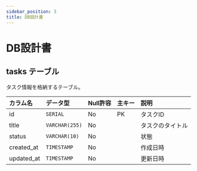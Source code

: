 ```yaml
---
sidebar_position: 3
title: DB設計書
---
```


# DB設計書

## tasks テーブル

タスク情報を格納するテーブル。

| カラム名      | データ型          | Null許容 | 主キー | 説明             |
| :------------ | :---------------- | :------- | :----- | :--------------- |
| id            | `SERIAL`          | No       | PK     | タスクID         |
| title         | `VARCHAR(255)`    | No       |        | タスクのタイトル |
| status        | `VARCHAR(10)`     | No       |        | 状態             |
| created_at    | `TIMESTAMP`       | No       |        | 作成日時         |
| updated_at    | `TIMESTAMP`       | No       |        | 更新日時         |